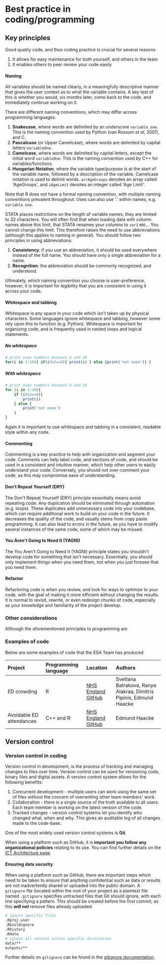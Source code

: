 # Best practice in coding/programming

## Key principles

Good quality code, and thus coding practice is crucial for several reasons

1. It allows for easy maintenance for both yourself, and others in the team
2. It enables others to peer review your code easily


#### Naming

All variables should be named clearly, in a meaningfully descriptive manner that gives the user context as to what the variable contains. A key test of this is whether you would, six months later, come back to the code, and immediately continue working on it.

There are different naming conventions, which may differ across programming languages.

1. **Snakecase**, where words are delimited by an underscore `variable_one`. This is the naming convention used by Python (van Rossum _et al_, 2001), and C.
2. **Pascalcase** (or Upper Camelcase), where words are delimited by capital letters `VariableOne`. 
3. **Camelcase**, where words are delimited by capital letters, except the initial word `variableOne`. This is the naming convention used by C++ for variables/functions.
4. **Hungarian Notation**, where the variable type/purpose is at the start of the variable name, followed by a description of the variable. Camelcase notation is used to delimit words. `arrAgeGroups` denotes an array called 'AgeGroups', and `iAgeLimit` denotes an integer called 'Age Limit'.

Note that R does not have a formal naming convention, with multiple naming conventions prevalent throughout. Uses can also use '.' within names, e.g. `variable.one`.

STATA places restrictions on the length of variable names, they are limited to 32 characters. You will often find that when loading data with column names above this limit, that STATA renames your columns to `var1` etc... You cannot change this limit. This therefore raises the need to use abbreviations (although this applies to naming in general). You should follow two principles in using abbreviations:

1. **Consistency**: if you use an abbreviation, it should be used everywhere instead of the full name. You should have only a single abbreviation for a name.
2. **Recognition**: the abbreviation should be commonly recognized, and understood.

Ultimately, which naming convention you choose is user-preference, however, it is important for legibility that you are consistent in using it across your code.

#### Whitespace and tabbing

Whitespace is any space in your code which isn't taken up by physical characters. Some languages ignore whitespace and tabbing, however some rely upon this to function (e.g. Python). Whitespace is important for organizing code, and is frequently used in nested loops and logical statements.

##### No whitespace

```r
# print even numbers between 0 and 10
for(i in 1:10){ if(i%%2==0){ print(i) } else {print('not even')} }
```

##### With whitespace

```r
# print even numbers between 0 and 10
for (i in 1:10){
	if (i%%2==0){
		print(i)
	} else {
		print('not even')
	}
}
```

Again it is important to use whitespace and tabbing in a consistent, readable style within any code.

#### Commenting 

Commenting is a key practice to help with organization and segment your code. Comments can help label code, and sections of code, and should be used in a consistent and intuitive manner, which help other users to easily understand your code. Conversely, you should not over-comment your code, as this may compromise ease of understanding.

#### Don't Repeat Yourself (DRY)

The Don't Repeat Yourself (DRY) principle essentially means avoid repeating code. Any duplication should be eliminated through automation (e.g. loops). These duplicates add unnecessary code into your codebase, which can require additional work to build on your code in the future. It decreases the quality of the code, and usually stems from copy paste programming. It can also lead to errors in the future, as you have to modify several instances of the same code, some of which may be missed.

#### You Aren't Going to Need It (YAGNI)

The You Aren't Going to Need It (YAGNI) principle states you shouldn't develop code for something that isn't necessary. Essentially, you should only implement things when you need them, not when you just foresee that you need them. 

#### Refactor

Refactoring code is when you review, and look for ways to optimize to your code, with the goal of making it more efficient without changing the results. It is normal to revisit, rewrite, or even redesign chunks of code, especially as your knowledge and familiarity of the project develop.

### Other considerations

Although the aforementioned principles to programming are

### Examples of code

Below are some examples of code that the ESA Team has produced

| Project | Programming language | Location | Authors |
| :--- | :--- | :--- | :--- |
| ED crowding | R | [NHS England GitHub](https://github.com/nhsengland/ESA_ED_Crowding) | Svetlana Batrakova, Ranya Alakraa, Dimitris Pipinis, Edmund Haacke |
| Avoidable ED attendances | C++ and R | [NHS England GitHub](https://github.com/nhsengland/ESA_Avoidable_ED_Attendances) | Edmund Haacke |

## Version control

### Version control in coding

Version control in development, is the process of tracking and managing changes to files over time. Version control can be used for versioning code, binary files and digital assets. A version control system allows for the following benefits:

1. Concurrent development - multiple users can work using the same set of files without the concern of overwriting other team members' work.
2. Collaboration - there is a single source of the truth available to all users. Each team member is working on the latest version of the code.
3. Tracked changes - version control systems let you identify who changed what, when and why. This gives an auditable log of all changes made to the code-base.

One of the most widely used version control systems is **Git**. 

When using a platform such as GitHub, it is **important you follow any organizational policies** relating to its use. You can find further details on the [ICT Architecture page](https://github.com). 

#### Ensuring data security

When using a platform such as GitHub, there are important steps which need to be taken to ensure that anything confidential such as data or results are not inadvertently shared or uploaded into the public domain. A `gitignore` file (located within the root of your project as a plaintext file named `.gitignore` specifies untracked files that Git should ignore, with each line specifying a pattern. This should be created before the first commit, as this ***will not*** remove files already uploaded.

```bash
# ignore specific files
.Rproj.user
.Rbuildignore
.Rhistory
.Rdata
# ignore all content within specific directories
data/**
outputs/**
```

Further details on `gitignore` can be found in the [gitignore documentation](https://git-scm.com/docs/gitignore).
